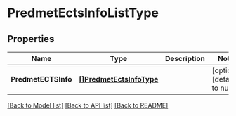# PredmetEctsInfoListType

## Properties
Name | Type | Description | Notes
------------ | ------------- | ------------- | -------------
**PredmetECTSInfo** | [**[]PredmetEctsInfoType**](predmetECTSInfoType.md) |  | [optional] [default to null]

[[Back to Model list]](../README.md#documentation-for-models) [[Back to API list]](../README.md#documentation-for-api-endpoints) [[Back to README]](../README.md)

